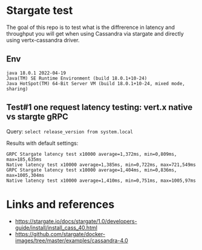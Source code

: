 # Stargate test

The goal of this repo is to test what is the diffrerence in latency and throughput you will get when using Cassandra via stargate and directly using vertx-cassandra driver.

## Env

```$ java --version
java 18.0.1 2022-04-19
Java(TM) SE Runtime Environment (build 18.0.1+10-24)
Java HotSpot(TM) 64-Bit Server VM (build 18.0.1+10-24, mixed mode, sharing)
```

## Test#1 one request latency testing: vert.x native vs stargte gRPC

Query: `select release_version from system.local`

Results with default settings:
```
GRPC Stargate latency test x10000 average=1,372ms, min=0,809ms, max=185,635ms
Native latency test x10000 average=1,385ms, min=0,722ms, max=721,549ms
GRPC Stargate latency test x10000 average=1,404ms, min=0,836ms, max=1005,304ms
Native latency test x10000 average=1,410ms, min=0,751ms, max=1005,97ms
```




# Links and references

* https://stargate.io/docs/stargate/1.0/developers-guide/install/install_cass_40.html
* https://github.com/stargate/docker-images/tree/master/examples/cassandra-4.0